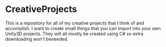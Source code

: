 # CreativeProjects
This is a repository for all of my creative projects that I think of and accomplish. 
I want to create small things that you can import into your own Unity3D projects. They will all mostly be created using C# 
so extra downloading won't beneeded.
